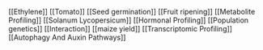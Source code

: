 [[Ethylene]]
[[Tomato]]
[[Seed germination]]
[[Fruit ripening]]
[[Metabolite Profiling]]
[[Solanum Lycopersicum]]
[[Hormonal Profiling]]
[[Population genetics]]
[[Interaction]]
[[maize yield]]
[[Transcriptomic Profiling]]
[[Autophagy And Auxin Pathways]]
